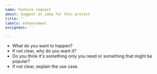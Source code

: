 ```yaml
---
name: Feature request
about: Suggest an idea for this project
title: ''
labels: enhancement
assignees: ''

---
```


* What do you want to happen?
* If not clear, why do you want it?
* Do you think it's something only you need or something that might be popular?
* If not clear, explain the use case.
